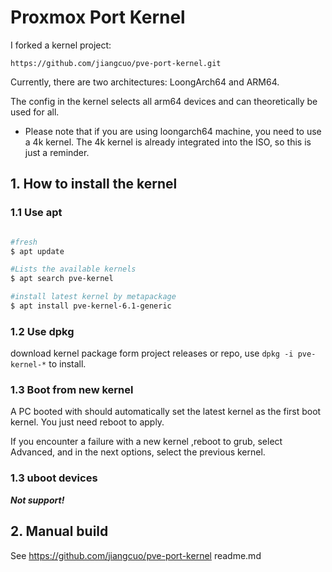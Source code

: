 # Proxmox Port Kernel

I forked a kernel project:

 `https://github.com/jiangcuo/pve-port-kernel.git`

Currently, there are two architectures: LoongArch64 and ARM64.

The config in the kernel selects all arm64 devices and can theoretically be used for all.

* Please note that if you are using  loongarch64 machine, you need to use a 4k kernel. The 4k kernel is already integrated into the ISO, so this is just a reminder.


## 1. How to install the kernel

### 1.1 Use apt

```bash

#fresh 
$ apt update

#Lists the available kernels
$ apt search pve-kernel

#install latest kernel by metapackage
$ apt install pve-kernel-6.1-generic
```

### 1.2 Use dpkg

download kernel package form project releases or repo, use
`dpkg -i pve-kernel-*` to install.

### 1.3 Boot from new kernel

A PC booted with  should automatically  set the latest kernel as the first boot kernel. You just need reboot to apply.

If you encounter a failure with a new kernel ,reboot to grub, select Advanced, and in the next options, select the previous kernel.


### 1.3 uboot devices

***Not support!***

## 2. Manual build

See https://github.com/jiangcuo/pve-port-kernel readme.md



